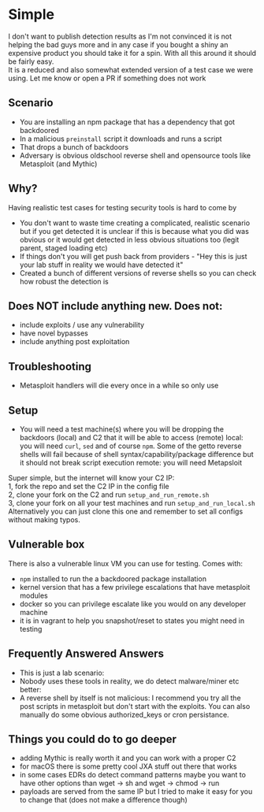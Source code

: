 # Simple 
I don't want to publish detection results as I'm not convinced it is not helping the bad guys more and in any case if you bought a shiny an expensive product you should take it for a spin. With all this around it should be fairly easy.  
It is a reduced and also somewhat extended version of a test case we were using. Let me know or open a PR if something does not work 

## Scenario
- You are installing an npm package that has a dependency that got backdoored
- In a malicious `preinstall` script it downloads and runs a script 
- That drops a bunch of backdoors
- Adversary is obvious oldschool reverse shell and opensource tools like Metasploit (and Mythic)

## Why?
Having realistic test cases for testing security tools is hard to come by
- You don't want to waste time creating a complicated, realistic scenario but if you get detected it is unclear if this is because what you did was obvious or it would get detected in less obvious situations too (legit parent, staged loading etc)
- If things don't you will get push back from providers - "Hey this is just your lab stuff in reality we would have detected it"
- Created a bunch of different versions of reverse shells so you can check how robust the detection is 

## Does NOT include anything new. Does not:
- include exploits / use any vulnerability
- have novel bypasses
- include anything post exploitation

## Troubleshooting
- Metasploit handlers will die every once in a while so only use

## Setup
- You will need a test machine(s) where you will be dropping the backdoors (local) and C2 that it will be able to access (remote)
local: you will need `curl`, `sed` and of course `npm`. Some of the getto reverse shells will fail because of shell syntax/capability/package difference but it should not break script execution
remote: you will need Metapsloit 

Super simple, but the internet will know your C2 IP:  
1, fork the repo and set the C2 IP in the config file  
2, clone your fork on the C2 and run `setup_and_run_remote.sh`  
3, clone your fork on all your test machines and run `setup_and_run_local.sh`  
Alternatively you can just clone this one and remember to set all configs without making typos. 

## Vulnerable box
There is also a vulnerable linux VM you can use for testing. Comes with: 
- `npm` installed to run the a backdoored package installation
- kernel version that has a few privilege escalations that have metasploit modules
- docker so you can privilege escalate like you would on any developer machine
- it is in vagrant to help you snapshot/reset to states you might need in testing

## Frequently Answered Answers
- This is just a lab scenario:
- Nobody uses these tools in reality, we do detect malware/miner etc better: 
- A reverse shell by itself is not malicious: I recommend you try all the post scripts in metasploit but don't start with the exploits. You can also manually do some obvious authorized_keys or cron persistance.

## Things you could do to go deeper
- adding Mythic is really worth it and you can work with a proper C2
- for macOS there is some pretty cool JXA stuff out there that works
- in some cases EDRs do detect command patterns maybe you want to have other options than wget -> sh and wget -> chmod -> run 
- payloads are served from the same IP but I tried to make it easy for you to change that (does not make a difference though)
